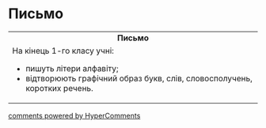 <div id="hypercomments_widget" class="js-hypercomments-widget invisible"></div>

# Письмо

<table>
  <tr>
    <td align="center"><b>Письмо</b></td>
  </tr>
<td style="vertical-align:top !important;">
На кінець 1-го класу учні:
<ul>
<li>пишуть літери алфавіту;</li>
<li>відтворюють графічний образ букв, слів, словосполучень, коротких речень.</li>
</td>
</table>

<div class="js-hypercomments-container">
    <a href="http://hypercomments.com" class="hc-link" title="comments widget">comments powered by HyperComments</a>
</div>